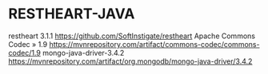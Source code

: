 # RESTHEART-JAVA

restheart 3.1.1              https://github.com/SoftInstigate/restheart
Apache Commons Codec » 1.9   https://mvnrepository.com/artifact/commons-codec/commons-codec/1.9
mongo-java-driver-3.4.2      https://mvnrepository.com/artifact/org.mongodb/mongo-java-driver/3.4.2
